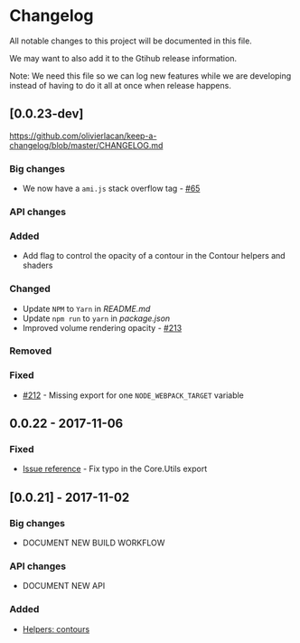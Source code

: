# Changelog
All notable changes to this project will be documented in this file.

We may want to also add it to the Gtihub release information.

Note: We need this file so we can log new features while we are developing instead of having to do it all at once when release happens.

## [0.0.23-dev]

https://github.com/olivierlacan/keep-a-changelog/blob/master/CHANGELOG.md

### Big changes
- We now have a `ami.js` stack overflow tag - [#65](https://github.com/FNNDSC/ami/issues/65)

### API changes

### Added
- Add flag to control the opacity of a contour in the Contour helpers and shaders

### Changed
- Update `NPM` to `Yarn` in *README.md*
- Update `npm run` to `yarn` in *package.json*
- Improved volume rendering opacity - [#213](https://github.com/FNNDSC/ami/pull/213)

### Removed

### Fixed
- [#212](https://github.com/FNNDSC/ami/issue/212) - Missing export for one `NODE_WEBPACK_TARGET` variable

## 0.0.22 - 2017-11-06
### Fixed
- [Issue reference]() - Fix typo in the Core.Utils export

## [0.0.21] - 2017-11-02
### Big changes
- DOCUMENT NEW BUILD WORKFLOW
### API changes
- DOCUMENT NEW API
### Added
- [Helpers: contours](https://github.com/FNNDSC/ami/blob/dev/src/helpers/helpers.contour.js)

[Unreleased]: https://github.com/olivierlacan/keep-a-changelog/compare/v1.0.0...HEAD
[1.0.0]: https://github.com/olivierlacan/keep-a-changelog/compare/v0.3.0...v1.0.0
[0.3.0]: https://github.com/olivierlacan/keep-a-changelog/compare/v0.2.0...v0.3.0
[0.2.0]: https://github.com/olivierlacan/keep-a-changelog/compare/v0.1.0...v0.2.0
[0.1.0]: https://github.com/olivierlacan/keep-a-changelog/compare/v0.0.8...v0.1.0
[0.0.8]: https://github.com/olivierlacan/keep-a-changelog/compare/v0.0.7...v0.0.8
[0.0.7]: https://github.com/olivierlacan/keep-a-changelog/compare/v0.0.6...v0.0.7
[0.0.6]: https://github.com/olivierlacan/keep-a-changelog/compare/v0.0.5...v0.0.6
[0.0.5]: https://github.com/olivierlacan/keep-a-changelog/compare/v0.0.4...v0.0.5
[0.0.4]: https://github.com/olivierlacan/keep-a-changelog/compare/v0.0.3...v0.0.4
[0.0.3]: https://github.com/olivierlacan/keep-a-changelog/compare/v0.0.2...v0.0.3
[0.0.2]: https://github.com/olivierlacan/keep-a-changelog/compare/v0.0.1...v0.0.2
